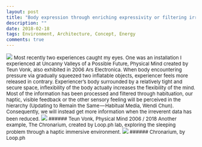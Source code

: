 ```yaml
---
layout: post
title: "Body expression through enriching expressivity or filtering irrelevant information"
description: ""
date: 2018-02-18
tags: Environment, Architecture, Concept, Energy
comments: true
---
```

<img src="/friendred_blog/assets/images/shade-licht.jpg">

<font size="2">
Most recently two experiences caught my eyes. One was an installation I experienced at Uncanny Valleys of a Possible Future, Physical Mind created by Teun Vonk, also exhibited in 2006 Ars Electronica. When body encountering pressure via gradually squeezed two inflatable objects, experiencer feels more released in contrary. Experiencer’s body surrounded by a relatively tight and secure space, inflexibility of the body actually increases the flexibility of the mind. Most of the information has been processed and filtered through habituation, our haptic, visible feedback or the other sensory feeling will be perceived in the hierarchy (Updating to Remain the Same — Habitual Media, Wendi Chun). Consequently, we will instead get more information when the irreverent data has been reduced.

<img src="/friendred_blog/assets/images/Teun-Vonk.jpeg">
###### Teun Vonk, Physical Mind 2006 / 2018


<font size="2">
Another example, The Chronarium, created by Loop.ph lab, exploring the sleeping problem through a haptic immersive environment.
</font>

<img src="/friendred_blog/assets/images/Chronarium.jpeg">
###### Chronarium, by Loop.ph
